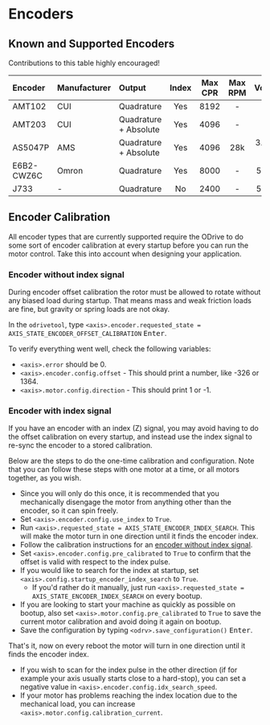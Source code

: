 # Encoders

## Known and Supported Encoders
Contributions to this table highly encouraged!

Encoder|Manufacturer|Output|Index|Max CPR|Max RPM|Voltage|Supported|Price|Link|Datasheet
:--|:--|:--|:-:|:-:|:-:|:-:|:--|:--|:--|:--
AMT102|CUI|Quadrature|Yes|8192|-|5V|Yes|-|-|-
AMT203|CUI|Quadrature + Absolute|Yes|4096|-|5V|Quadrature Only|-|-|-
AS5047P|AMS|Quadrature + Absolute|Yes|4096|28k|3.3V or 5V|Quadrature Only|-|-|-
E6B2-CWZ6C|Omron|Quadrature|Yes|8000|-|5-24V|Yes|-|-|[Datasheet](http://www.ia.omron.com/products/family/487/)
J733|-|Quadrature|No|2400|-|5-24V|Yes|-|-|-

## Encoder Calibration

All encoder types that are currently supported require the ODrive to do some sort of encoder calibration at every startup before you can run the motor control. Take this into account when designing your application.


### Encoder without index signal

During encoder offset calibration the rotor must be allowed to rotate without any biased load during startup. That means mass and weak friction loads are fine, but gravity or spring loads are not okay.

In the `odrivetool`, type `<axis>.encoder.requested_state = AXIS_STATE_ENCODER_OFFSET_CALIBRATION` <kbd>Enter</kbd>.

To verify everything went well, check the following variables:

 * `<axis>.error` should be 0.
 * `<axis>.encoder.config.offset` - This should print a number, like -326 or 1364.
 * `<axis>.motor.config.direction` - This should print 1 or -1.

### Encoder with index signal
If you have an encoder with an index (Z) signal, you may avoid having to do the offset calibration on every startup, and instead use the index signal to re-sync the encoder to a stored calibration.

Below are the steps to do the one-time calibration and configuration. Note that you can follow these steps with one motor at a time, or all motors together, as you wish.

* Since you will only do this once, it is recommended that you mechanically disengage the motor from anything other than the encoder, so it can spin freely.
* Set `<axis>.encoder.config.use_index` to `True`.
* Run `<axis>.requested_state = AXIS_STATE_ENCODER_INDEX_SEARCH`. This will make the motor turn in one direction until it finds the encoder index.
* Follow the calibration instructions for an [encoder without index signal](#encoder-without-index-signal).
* Set `<axis>.encoder.config.pre_calibrated` to `True` to confirm that the offset is valid with respect to the index pulse.
* If you would like to search for the index at startup, set `<axis>.config.startup_encoder_index_search` to `True`.
  * If you'd rather do it manually, just run `<axis>.requested_state = AXIS_STATE_ENCODER_INDEX_SEARCH` on every bootup.
* If you are looking to start your machine as quickly as possible on bootup, also set `<axis>.motor.config.pre_calibrated` to `True` to save the current motor calibration and avoid doing it again on bootup.
* Save the configuration by typing `<odrv>.save_configuration()` <kbd>Enter</kbd>.

That's it, now on every reboot the motor will turn in one direction until it finds the encoder index.

* If you wish to scan for the index pulse in the other direction (if for example your axis usually starts close to a hard-stop), you can set a negative value in `<axis>.encoder.config.idx_search_speed`.
* If your motor has problems reaching the index location due to the mechanical load, you can increase `<axis>.motor.config.calibration_current`.
